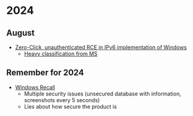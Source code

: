 # 2024
## August
* [Zero-Click, unauthenticated RCE in IPv6 implementation of Windows](https://www.cybermaxx.com/resources/cve-2024-38063/)
   * [Heavy classification from MS](https://msrc.microsoft.com/update-guide/en-US/advisory/CVE-2024-38063)


## Remember for 2024
* [Windows Recall](https://doublepulsar.com/recall-stealing-everything-youve-ever-typed-or-viewed-on-your-own-windows-pc-is-now-possible-da3e12e9465e)
  * Multiple security issues (unsecured database with information, screenshots every 5 seconds)
  * Lies about how secure the product is
